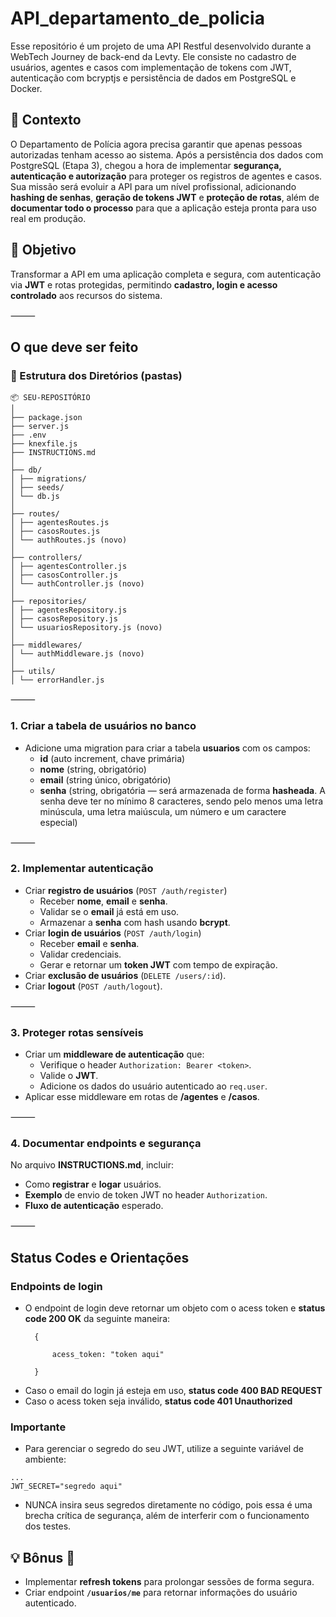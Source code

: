 # API_departamento_de_policia
Esse repositório é um projeto de uma API Restful desenvolvido durante a WebTech Journey de back-end da Levty. Ele consiste no cadastro de usuários, agentes e casos com implementação de tokens com JWT, autenticação com bcryptjs e persistência de dados em PostgreSQL e Docker.

## 🧩 Contexto
O Departamento de Polícia agora precisa garantir que apenas pessoas autorizadas tenham acesso ao sistema. Após a persistência dos dados com PostgreSQL (Etapa 3), chegou a hora de implementar **segurança, autenticação e autorização** para proteger os registros de agentes e casos.  
Sua missão será evoluir a API para um nível profissional, adicionando **hashing de senhas**, **geração de tokens JWT** e **proteção de rotas**, além de **documentar todo o processo** para que a aplicação esteja pronta para uso real em produção.

## 🎯 Objetivo
Transformar a API em uma aplicação completa e segura, com autenticação via **JWT** e rotas protegidas, permitindo **cadastro, login e acesso controlado** aos recursos do sistema.

⸻

## O que deve ser feito

### 📁 Estrutura dos Diretórios (pastas)
```
📦 SEU-REPOSITÓRIO
│
├── package.json
├── server.js
├── .env
├── knexfile.js
├── INSTRUCTIONS.md
│
├── db/
│ ├── migrations/
│ ├── seeds/
│ └── db.js
│
├── routes/
│ ├── agentesRoutes.js
│ ├── casosRoutes.js
│ └── authRoutes.js (novo)
│
├── controllers/
│ ├── agentesController.js
│ ├── casosController.js
│ └── authController.js (novo)
│
├── repositories/
│ ├── agentesRepository.js
│ ├── casosRepository.js
│ └── usuariosRepository.js (novo)
│
├── middlewares/
│ └── authMiddleware.js (novo)
│
├── utils/
│ └── errorHandler.js
```
⸻

### 1. Criar a tabela de usuários no banco
- Adicione uma migration para criar a tabela **usuarios** com os campos:
  - **id** (auto increment, chave primária)
  - **nome** (string, obrigatório)
  - **email** (string único, obrigatório)
  - **senha** (string, obrigatória — será armazenada de forma **hasheada**. A senha deve ter no mínimo 8 caracteres, sendo pelo menos uma letra minúscula, uma letra maiúscula, um número e um caractere especial)

⸻

### 2. Implementar autenticação
- Criar **registro de usuários** (`POST /auth/register`)
  - Receber **nome**, **email** e **senha**.
  - Validar se o **email** já está em uso.
  - Armazenar a **senha** com hash usando **bcrypt**.
- Criar **login de usuários** (`POST /auth/login`)
  - Receber **email** e **senha**.
  - Validar credenciais.
  - Gerar e retornar um **token JWT** com tempo de expiração.
- Criar **exclusão de usuários** (`DELETE /users/:id`).
- Criar **logout** (`POST /auth/logout`).

⸻

### 3. Proteger rotas sensíveis
- Criar um **middleware de autenticação** que:
  - Verifique o header `Authorization: Bearer <token>`.
  - Valide o **JWT**.
  - Adicione os dados do usuário autenticado ao `req.user`.
- Aplicar esse middleware em rotas de **/agentes** e **/casos**.

⸻

### 4. Documentar endpoints e segurança
No arquivo **INSTRUCTIONS.md**, incluir:
- Como **registrar** e **logar** usuários.
- **Exemplo** de envio de token JWT no header `Authorization`.
- **Fluxo de autenticação** esperado.

⸻
## Status Codes e Orientações
### Endpoints de login
- O endpoint de login deve retornar um objeto com o acess token e **status code 200 OK** da seguinte maneira:
  ```
    {

        acess_token: "token aqui"

    }
  ```
- Caso o email do login já esteja em uso, **status code 400 BAD REQUEST**
- Caso o acess token seja inválido, **status code 401 Unauthorized**

### Importante
- Para gerenciar o segredo do seu JWT, utilize a seguinte variável de ambiente:

```.env
...
JWT_SECRET="segredo aqui"
```

- NUNCA insira seus segredos diretamente no código, pois essa é uma brecha crítica de segurança, além de interferir com o funcionamento dos testes.

## 💡 Bônus 🌟
- Implementar **refresh tokens** para prolongar sessões de forma segura.
- Criar endpoint **`/usuarios/me`** para retornar informações do usuário autenticado.
